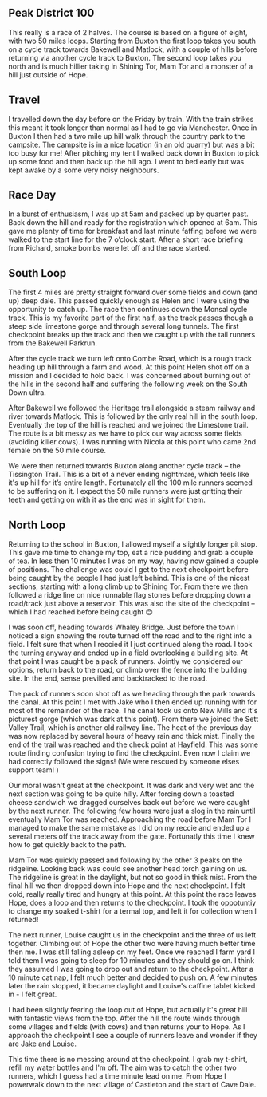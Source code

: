 ## Peak District 100

This really is a race of 2 halves.  The course is based on a figure of eight, with two 50 miles loops.  Starting from Buxton the first loop takes you south on a cycle track towards Bakewell and Matlock, with a couple of hills before returning via another cycle track to Buxton. The second loop takes you north and is much hillier taking in Shining Tor,  Mam Tor and a monster of a  hill just outside of Hope.

## Travel
I travelled down the day before on the Friday by train. With the train strikes this meant it took longer than normal as I had to go via Manchester.  Once in Buxton I then had a two mile up hill walk through the country park to the campsite. The campsite is in a nice location (in an old quarry) but was a bit too busy for me!  After pitching my tent I walked back down in Buxton to pick up some food and then back up the hill ago.  I went to bed early but was kept awake by a some very noisy neighbours.

## Race Day
In a burst of enthusiasm, I was up at 5am and packed up by quarter past.  Back down the hill and ready for the registration which opened at 6am. This gave me plenty of time for breakfast and last minute faffing before we were walked to the start line for the 7 o’clock start. After a short race briefing from Richard, smoke bombs were let off and the race started.

## South Loop
The first 4 miles are pretty straight forward over some fields and down (and up) deep dale. This passed quickly enough as Helen and I were using the opportunity to catch up.  The race then continues down the Monsal cycle track. This is my favorite part of the first half, as the track passes though a steep side limestone gorge and through several long tunnels. The first checkpoint breaks up the track and then we caught up with the tail runners from the Bakewell Parkrun.

After the cycle track we turn left onto Combe Road,  which is a rough track heading up hill through a farm and wood.  At this point Helen shot off on a mission and I decided to hold back. I was concerned about burning out of the hills in the second half and suffering the following week on the South Down ultra.

After Bakewell we followed the Heritage trail alongside a steam railway and river towards Matlock.  This is followed by the only real hill in the south loop. Eventually the top of the hill is reached and we joined the Limestone trail.  The route is a bit messy as we have to pick our way across some fields (avoiding killer cows).  I was running with Nicola at this point who came 2nd female on the 50 mile course.

We were then returned towards Buxton along another cycle track – the Tissington Trail. This is a bit of a never ending nightmare,  which feels like it's up hill for it’s entire length.  Fortunately all the 100 mile runners seemed to be suffering on it. I expect the 50 mile runners were just gritting their teeth and getting on with it as the end was in sight for them.

## North Loop
Returning to the school in Buxton,  I allowed myself a slightly longer pit stop.  This gave me time to change my top,  eat a rice pudding and grab a couple of tea.  In less then 10 minutes I was on my way, having now gained a couple of positions.  The challenge was could I get to the next checkpoint before being caught by the people I had just left behind.  This is one of the nicest sections, starting with a long climb up to Shining Tor.  From there we then followed a ridge line on nice runnable flag stones before dropping down a road/track just above a reservoir.  This was also the site of the checkpoint – which I had reached before being caught 😊

I was soon off,  heading towards Whaley Bridge.  Just before the town I noticed a sign showing the route turned off the road and to the right into a field.  I felt sure that when I reccied it I just continued along the road. I took the turning anyway and ended up in a field overlooking a building site.  At that point I was caught be a pack of runners.   Jointly we considered our options,  return back to the road,  or climb over the fence into the building site.  In the end,  sense previlled and backtracked to the road.

The pack of runners soon shot off as we heading through the park towards the canal.  At this point I met with Jake who I then ended up running with for most of the remainder of the race. The canal took us onto New Mills and it's picturest gorge (which was dark at this point).  From there we joined the Sett Valley Trail,  which is another old railway line.  The heat of the previous day was now replaced by several hours of heavy rain and thick mist.  Finally the end of the trail was reached and the check point at Hayfield.   This was some route finding confusion trying to find the checkpoint.  Even now I claim we had correctly followed the signs!  (We were rescued by someone elses support team! )

Our moral wasn't great at the checkpoint.  It was dark and very wet and the next section was going to be quite hilly. After forcing down a toasted cheese sandwich we dragged ourselves back out before we were caught by the next runner. The following few hours were just a slog in the rain until eventually Mam Tor was reached.  Approaching the road before Mam Tor I managed to make the same mistake as I did on my reccie and ended up a several meters off the track away from the gate.  Fortunatly this time I knew how to get quickly back to the path.

Mam Tor was quickly passed and following by the other 3 peaks on the ridgeline.  Looking back was could see another head torch gaining on us.   The ridgeline is great in the daylight,  but not so good in thick mist.  From the final hill we then dropped down into Hope and the next checkpoint.  I felt cold, really really tired and hungry at this point.  At this point the race leaves Hope,  does a loop and then returns to the checkpoint.  I took the oppotuntiy to change my soaked t-shirt for a termal top,  and left it for collection when I returned!

The next runner,  Louise caught us in the checkpoint and the three of us left together.  Climbing out of Hope the other two were having much better time then me.  I was still falling asleep on my feet.  Once we reached I farm yard I told them I was going to sleep for 10 minutes and they should go on.  I think they assumed I was going to drop out and return to the checkpoint.  After a 10 minute cat nap,  I felt much better and decided to push on.  A few minutes later the rain stopped,  it became daylight and Louise's caffine tablet kicked in - I felt great.

I had been slightly fearing the loop out of Hope,  but actually it's great hill with fantastic views from the top.  After the hill the route winds through some villages and fields (with cows) and then returns your to Hope.  As I approach the checkpoint I see a couple of runners leave and wonder if they are Jake and Louise.

This time there is no messing around at the checkpoint.  I grab my t-shirt, refill my water bottles and I'm off.  The aim was to catch the other two runners,  which I guess had a time minute lead on me.  From Hope I powerwalk down to the next village of Castleton and the start of Cave Dale.  

   





